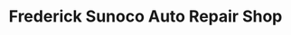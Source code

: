 ---
title: "Frederick Sunoco Auto Repair Shop"
url: /frederick/frederick-sunoco-auto-repair-shop/
shop: car repair
---